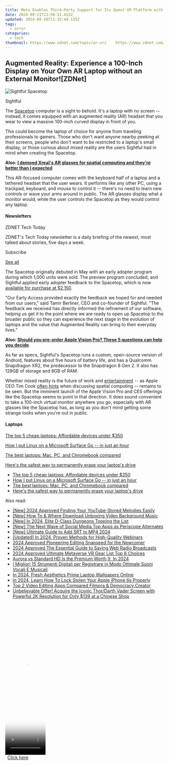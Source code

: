 ```yaml
---
title: Meta Enables Third-Party Support for Its Quest VR Platform with Asus and Lenovo Headsets - ZDNet
date: 2024-09-21T13:50:51.415Z
updated: 2024-09-28T13:15:44.135Z
tags:
  - ar+vr
categories:
  - tech
thumbnail: https://www.zdnet.com/topic/ar-vr/    https://www.zdnet.com/a/img/resize/ca50a21d6a8beed4b56a95a31a66037ddf8f8d88/2023/12/27/3a1b6dc5-7dc7-43d6-9750-93e1ba9863e4/quest-3-headset-blue.jpg?width=170&height=96&fit=crop&auto=webp
---
```


## Augmented Reality: Experience a 100-Inch Display on Your Own AR Laptop without an External Monitor![ZDNet]

![Sightful Spacetop](https://www.zdnet.com/a/img/resize/7ff64b211bccdae9e023f61cf988dce7f8e58804/2024/01/18/92490641-9e15-4cbc-b3d4-66c68141e43c/spacetop.jpg?auto=webp&width=1280)

Sightful

The [Spacetop](https://sightful.com/) computer is a sight to behold. It's a laptop with no screen -- instead, it comes equipped with an augmented reality (AR) headset that you wear to view a massive 100-inch curved display in front of you. 

This could become the laptop of choice for anyone from traveling professionals to gamers. Those who don't want anyone nearby peeking at their screens, people who don't want to be restricted to a laptop's small display, or those curious about mixed reality are the users Sightful had in mind when creating the Spacetop. 

**Also: [I demoed Xreal's AR glasses for spatial computing and they're better than I expected](https://www.zdnet.com/article/i-demoed-xreals-ar-glasses-for-spatial-computing-and-theyre-better-than-i-expected/)**

This AR-focused computer comes with the keyboard half of a laptop and a tethered headset that the user wears. It performs like any other PC, using a trackpad, keyboard, and mouse to control it -- there's no need to learn new controls or wave your arms around in public. The AR glasses display what a monitor would, while the user controls the Spacetop as they would control any laptop.

#### Newsletters

ZDNET Tech Today

ZDNET's Tech Today newsletter is a daily briefing of the newest, most talked about stories, five days a week.

 Subscribe

[See all](https://www.zdnet.com/newsletters/)

The Spacetop originally debuted in May with an early adopter program during which 1,000 units were sold. The preview program concluded, and Sightful applied early adopter feedback to the Spacetop, which is now [available for purchase at $2,150](https://sightful.com/).

"Our Early Access provided exactly the feedback we hoped for and needed from our users," said Tamir Berliner, CEO and co-founder of Sightful. "The feedback we received has directly informed the refinement of our software, helping us get it to the point where we are ready to open up Spacetop to the broader public so they can experience the next stage in the evolution of laptops and the value that Augmented Reality can bring to their everyday lives."

**Also: [Should you pre-order Apple Vision Pro? These 5 questions can help you decide](https://www.zdnet.com/article/apple-vision-pro-should-you-pre-order/)**

As far as specs, Sightful's Spacetop runs a custom, open-source version of Android, features about five hours of battery life, and has a Qualcomm Snapdragon XR2, the predecessor to the Snapdragon 8 Gen 2\. It also has 128GB of storage and 8GB of RAM. 

Whether mixed reality is the future of work and [entertainment](https://www.zdnet.com/article/apple-is-now-marketing-vision-pro-as-the-ultimate-entertainment-device/) \-- as Apple CEO Tim Cook [often hints](https://www.zdnet.com/article/apple-vision-pro-in-stores-february-2-pre-orders-start-january-19/) when discussing spatial computing -- remains to be seen. But the imminent launch of the Apple Vision Pro and CES offerings like the Spacetop seems to point in that direction. It does sound convenient to take a 100-inch virtual monitor anywhere you go, especially with AR glasses like the Spacetop has, as long as you don't mind getting some strange looks when you're out in public. 

#### Laptops

[The top 5 cheap laptops: Affordable devices under $350](https://www.zdnet.com/article/best-cheap-laptop/ "The top 5 cheap laptops: Affordable devices under $350")

[How I put Linux on a Microsoft Surface Go -- in just an hour](https://www.zdnet.com/article/how-i-put-linux-on-a-microsoft-surface-go-in-just-an-hour/ "How I put Linux on a Microsoft Surface Go -- in just an hour")

[The best laptops: Mac, PC, and Chromebook compared](https://www.zdnet.com/article/best-laptop/ "The best laptops: Mac, PC, and Chromebook compared")

[Here's the safest way to permanently erase your laptop's drive](https://www.zdnet.com/article/wiping-a-windows-laptop-heres-the-safest-free-way-to-erase-your-personal-data/ "Here's the safest way to permanently erase your laptop's drive")

* [The top 5 cheap laptops: Affordable devices under $350](https://www.zdnet.com/article/best-cheap-laptop/ "The top 5 cheap laptops: Affordable devices under $350")
* [How I put Linux on a Microsoft Surface Go -- in just an hour](https://www.zdnet.com/article/how-i-put-linux-on-a-microsoft-surface-go-in-just-an-hour/ "How I put Linux on a Microsoft Surface Go -- in just an hour")
* [The best laptops: Mac, PC, and Chromebook compared](https://www.zdnet.com/article/best-laptop/ "The best laptops: Mac, PC, and Chromebook compared")
* [Here's the safest way to permanently erase your laptop's drive](https://www.zdnet.com/article/wiping-a-windows-laptop-heres-the-safest-free-way-to-erase-your-personal-data/ "Here's the safest way to permanently erase your laptop's drive")

<ins class="adsbygoogle"
     style="display:block"
     data-ad-format="autorelaxed"
     data-ad-client="ca-pub-7571918770474297"
     data-ad-slot="1223367746"></ins>

<ins class="adsbygoogle"
     style="display:block"
     data-ad-client="ca-pub-7571918770474297"
     data-ad-slot="8358498916"
     data-ad-format="auto"
     data-full-width-responsive="true"></ins>

<span class="atpl-alsoreadstyle">Also read:</span>
<div><ul>
<li><a href="https://youtube-blog.techidaily.com/024-approved-finding-your-youtube-stored-melodies-easily/"><u>[New] 2024 Approved Finding Your YouTube-Stored Melodies Easily</u></a></li>
<li><a href="https://some-tips.techidaily.com/new-how-to-and-where-download-unboxing-video-background-music/"><u>[New] How To & Where Download Unboxing Video Background Music</u></a></li>
<li><a href="https://video-screen-grab.techidaily.com/new-in-2024-elite-d-class-dungeons-topping-the-list/"><u>[New] In 2024, Elite D-Class Dungeons Topping the List</u></a></li>
<li><a href="https://some-tips.techidaily.com/new-the-next-wave-of-social-media-top-apps-as-periscope-alternates/"><u>[New] The Next Wave of Social Media Top Apps as Periscope Alternates</u></a></li>
<li><a href="https://some-tips.techidaily.com/new-ultimate-guide-to-add-srt-to-mp4-2024/"><u>[New] Ultimate Guide to Add SRT to MP4 2024</u></a></li>
<li><a href="https://screen-recording.techidaily.com/updated-in-2024-proven-methods-for-high-quality-webinars/"><u>[Updated] In 2024, Proven Methods for High-Quality Webinars</u></a></li>
<li><a href="https://some-tips.techidaily.com/2024-approved-pioneering-editing-snapseed-for-the-newcomer/"><u>2024 Approved Pioneering Editing Snapseed for the Newcomer</u></a></li>
<li><a href="https://some-tips.techidaily.com/2024-approved-the-essential-guide-to-saving-web-radio-broadcasts/"><u>2024 Approved The Essential Guide to Saving Web Radio Broadcasts</u></a></li>
<li><a href="https://some-tips.techidaily.com/2024-approved-ultimate-metaverse-vr-gear-list-top-8-choices/"><u>2024 Approved Ultimate Metaverse VR Gear List Top 8 Choices</u></a></li>
<li><a href="https://fox-access.techidaily.com/aurora-vs-standard-hd-is-the-premium-worth-it-in-2024/"><u>Aurora vs Standard HD Is the Premium Worth It, In 2024</u></a></li>
<li><a href="https://win-blog.techidaily.com/i-migliori-15-strumenti-digitali-per-registrare-in-modo-ottimale-suoni-vocali-e-musicali/"><u>I Migliori 15 Strumenti Digitali per Registrare in Modo Ottimale Suoni Vocali E Musicali</u></a></li>
<li><a href="https://some-knowledge.techidaily.com/in-2024-fresh-aesthetics-prime-laptop-wallpapers-online/"><u>In 2024, Fresh Aesthetics Prime Laptop Wallpapers Online</u></a></li>
<li><a href="https://ios-unlock.techidaily.com/in-2024-learn-how-to-lock-stolen-your-apple-iphone-6s-properly-by-drfone-ios/"><u>In 2024, Learn How To Lock Stolen Your Apple iPhone 6s Properly</u></a></li>
<li><a href="https://screen-mirroring-recording.techidaily.com/top-2-video-editing-apps-compared-filmora-and-democracy-creator/"><u>Top 2 Video Editing Apps Compared Filmora & Democracy Creator</u></a></li>
<li><a href="https://hardware-help.techidaily.com/unbelievable-offer-acquire-the-iconic-thordarth-vader-screen-with-powerful-2k-resolution-for-only-139-at-a-chinese-shop/"><u>Unbelievable Offer! Acquire the Iconic Thor/Darth Vader Screen with Powerful 2K Resolution for Only $139 at a Chinese Shop</u></a></li>
</ul></div>

<!-- affiliate ads begin -->
<span id="1975555">
					<video width="128" height="480" style="cursor:pointer"
           poster="//a.impactradius-go.com/display-clicktoplayimage/1975555.png"
           onclick="if(!this.playClicked){this.play();this.setAttribute('controls',true);this.playClicked=true;}">
	   <source src="//a.impactradius-go.com/display-ad/22993-1975555">
	   <img src="//a.impactradius-go.com/display-clicktoplayimage/1975555.png" style="border: none; height: 100%; width: 100%; object-fit: contain">
	</video>
	<div style="width:80px;text-align:center"><a href="javascript:window.open(decodeURIComponent('https%3A%2F%2Fhomestyler.sjv.io%2Fc%2F5597632%2F1975555%2F22993'), '_blank');void(0);">Click here</a></div>
</span>
<img height="0" width="0" src="https://imp.pxf.io/i/5597632/1975555/22993" style="position:absolute;visibility:hidden;" border="0" />
<!-- affiliate ads end -->

